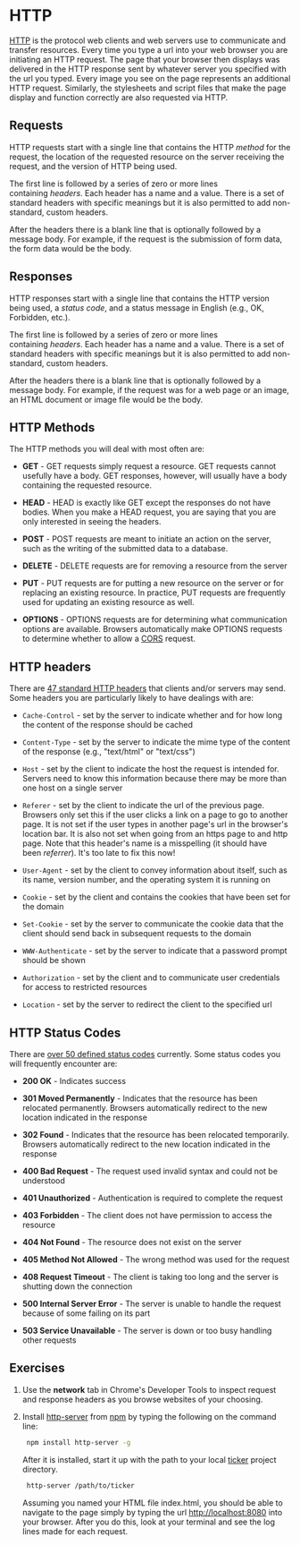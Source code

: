 # HTTP

[HTTP](https://developer.mozilla.org/en-US/docs/Web/HTTP) is the protocol web clients and web servers use to communicate and transfer resources. Every time you type a url into your web browser you are initiating an HTTP request. The page that your browser then displays was delivered in the HTTP response sent by whatever server you specified with the url you typed. Every image you see on the page represents an additional HTTP request. Similarly, the stylesheets and script files that make the page display and function correctly are also requested via HTTP.

## Requests

HTTP requests start with a single line that contains the HTTP _method_ for the request, the location of the requested resource on the server receiving the request, and the version of HTTP being used.

The first line is followed by a series of zero or more lines containing _headers_. Each header has a name and a value. There is a set of standard headers with specific meanings but it is also permitted to add non-standard, custom headers.

After the headers there is a blank line that is optionally followed by a message body. For example, if the request is the submission of form data, the form data would be the body.

## Responses

HTTP responses start with a single line that contains the HTTP version being used, a _status code_, and a status message in English (e.g., OK, Forbidden, etc.).

The first line is followed by a series of zero or more lines containing _headers_. Each header has a name and a value. There is a set of standard headers with specific meanings but it is also permitted to add non-standard, custom headers.

After the headers there is a blank line that is optionally followed by a message body. For example, if the request was for a web page or an image, an HTML document or image file would be the body.

## HTTP Methods

The HTTP methods you will deal with most often are:

-   **GET** - GET requests simply request a resource. GET requests cannot usefully have a body. GET responses, however, will usually have a body containing the requested resource.
    
-   **HEAD** - HEAD is exactly like GET except the responses do not have bodies. When you make a HEAD request, you are saying that you are only interested in seeing the headers.
    
-   **POST** - POST requests are meant to initiate an action on the server, such as the writing of the submitted data to a database.
    
-   **DELETE** - DELETE requests are for removing a resource from the server
    
-   **PUT** - PUT requests are for putting a new resource on the server or for replacing an existing resource. In practice, PUT requests are frequently used for updating an existing resource as well.
    
-   **OPTIONS** - OPTIONS requests are for determining what communication options are available. Browsers automatically make OPTIONS requests to determine whether to allow a [CORS](https://developer.mozilla.org/en-US/docs/Web/HTTP/Access_control_CORS) request.
    

## HTTP headers

There are [47 standard HTTP headers](https://en.wikipedia.org/wiki/List_of_HTTP_header_fields) that clients and/or servers may send. Some headers you are particularly likely to have dealings with are:

-   `Cache-Control` - set by the server to indicate whether and for how long the content of the response should be cached
    
-   `Content-Type` - set by the server to indicate the mime type of the content of the response (e.g., "text/html" or "text/css")
    
-   `Host` - set by the client to indicate the host the request is intended for. Servers need to know this information because there may be more than one host on a single server
    
-   `Referer` - set by the client to indicate the url of the previous page. Browsers only set this if the user clicks a link on a page to go to another page. It is not set if the user types in another page's url in the browser's location bar. It is also not set when going from an https page to and http page. Note that this header's name is a misspelling (it should have been _referrer_). It's too late to fix this now!
    
-   `User-Agent` - set by the client to convey information about itself, such as its name, version number, and the operating system it is running on
    
-   `Cookie` - set by the client and contains the cookies that have been set for the domain
    
-   `Set-Cookie` - set by the server to communicate the cookie data that the client should send back in subsequent requests to the domain
    
-   `WWW-Authenticate` - set by the server to indicate that a password prompt should be shown
    
-   `Authorization` - set by the client and to communicate user credentials for access to restricted resources
    
-   `Location` - set by the server to redirect the client to the specified url
    

## HTTP Status Codes

There are [over 50 defined status codes](https://developer.mozilla.org/en-US/docs/Web/HTTP/Status) currently. Some status codes you will frequently encounter are:

-   **200 OK** - Indicates success
    
-   **301 Moved Permanently** - Indicates that the resource has been relocated permanently. Browsers automatically redirect to the new location indicated in the response
    
-   **302 Found** - Indicates that the resource has been relocated temporarily. Browsers automatically redirect to the new location indicated in the response
    
-   **400 Bad Request** - The request used invalid syntax and could not be understood
    
-   **401 Unauthorized** - Authentication is required to complete the request
    
-   **403 Forbidden** - The client does not have permission to access the resource
    
-   **404 Not Found** - The resource does not exist on the server
    
-   **405 Method Not Allowed** - The wrong method was used for the request
    
-   **408 Request Timeout** - The client is taking too long and the server is shutting down the connection
    
-   **500 Internal Server Error** - The server is unable to handle the request because of some failing on its part
    
-   **503 Service Unavailable** - The server is down or too busy handling other requests
    

## Exercises

1.  Use the **network** tab in Chrome's Developer Tools to inspect request and response headers as you browse websites of your choosing.
    
2.  Install [http-server](https://github.com/indexzero/http-server) from [npm](https://www.npmjs.com/package/http-server) by typing the following on the command line:
    
    ```bash
     npm install http-server -g
    ```
    
    After it is installed, start it up with the path to your local [ticker](https://spiced.space/okra/http/wk2_dy4_ticker) project directory.
    
    ```bash
     http-server /path/to/ticker
    ```
    
    Assuming you named your HTML file index.html, you should be able to navigate to the page simply by typing the url [http://localhost:8080](http://localhost:8080/) into your browser. After you do this, look at your terminal and see the log lines made for each request.